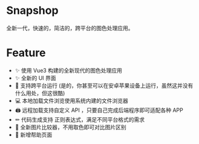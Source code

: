 # Snapshop

全新一代，快速的，简洁的，跨平台的图色处理应用。

# Feature

-   ✨ 使用 Vue3 构建的全新现代的图色处理应用
-   ✨ 全新的 UI 界面
-   📱 支持跨平台运行 (是的，你甚至可以在安卓苹果设备上运行，虽然这并没有什么用处，但这很酷)
-   💻 本地加载文件浏览使用系统内建的文件浏览器
-   🖨 远程加载支持自定义 API ，只要自己完成后端程序即可适配各种 APP
-   ✏ 代码生成支持 正则表达式，满足不同平台格式的需求
-   🎨 全新图片比较器，不用取色即可对比图片区别
-   📃 新增帮助页面
